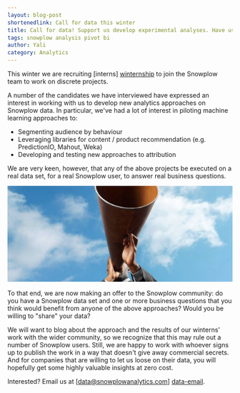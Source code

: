 ```yaml
---
layout: blog-post
shortenedlink: Call for data this winter
title: Call for data! Support us develop experimental analyses. Have us help you answer your toughest business questions.
tags: snowplow analysis pivot bi
author: Yali
category: Analytics
---
```


This winter we are recruiting [interns] [winternship] to join the Snowplow team to work on discrete projects.

A number of the candidates we have interviewed have expressed an interest in working with us to develop new analytics approaches on Snowplow data. In particular, we've had a lot of interest in piloting machine learning approaches to:

* Segmenting audience by behaviour
* Leveraging libraries for content / product recommendation (e.g. PredictionIO, Mahout, Weka)
* Developing and testing new approaches to attribution

We are very keen, however, that any of the above projects be executed on a real data set, for a real Snowplow user, to answer real business questions.

![call-for-data][call]

To that end, we are now making an offer to the Snowplow community: do you have a Snowplow data set and one or more business questions that you think would benefit from anyone of the above approaches? Would you be willing to "share" your data?

We will want to blog about the approach and the results of our winterns' work with the wider community, so we recognize that this may rule out a number of Snowplow users. Still, we are happy to work with whoever signs up to publish the work in a way that doesn't give away commercial secrets. And for companies that are willing to let us loose on their data, you will hopefully get some highly valuable insights at zero cost.

Interested? Email us at [data@snowplowanalytics.com] [data-email]. 

[winternship]: http://snowplowanalytics.com/blog/2013/10/07/announcing-our-winter-open-source-internship-program/
[call]: /static/img/blog/2013/10/call.jpg
[data-email]: mailto:data@snowplowanalytics.com